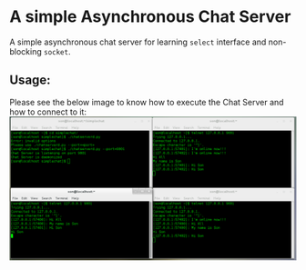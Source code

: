# A simple Asynchronous Chat Server
A simple asynchronous chat server for learning `select` interface and non-blocking `socket`.

## Usage:
Please see the below image to know how to execute the Chat Server and how to connect to it:
![alt How to execute Chat Server](https://github.com/ngocson2vn/simplechat/blob/master/chatserver.png)
